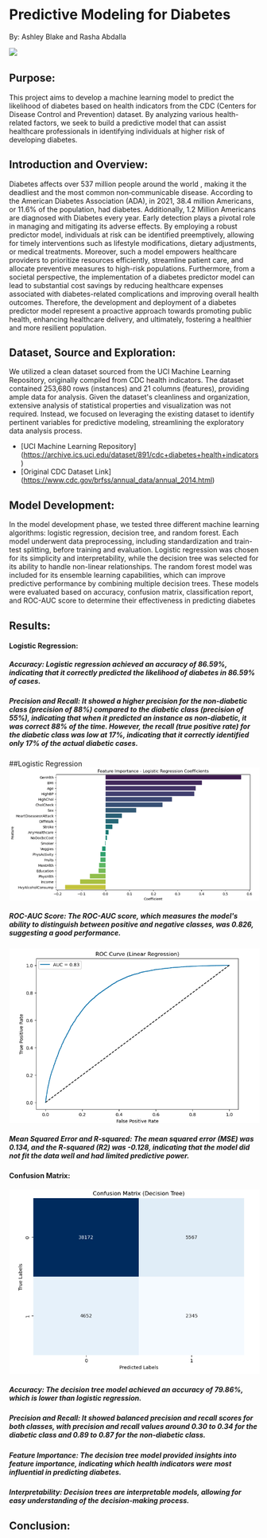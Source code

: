 # Predictive Modeling for Diabetes
By: Ashley Blake and Rasha Abdalla

![](https://d2jx2rerrg6sh3.cloudfront.net/image-handler/ts/20221215080726/ri/1350/src/images/news/ImageForNews_733883_16711528404605542.jpg)

## Purpose: 
This project aims to develop a machine learning model to predict the likelihood of diabetes based on health indicators from the CDC (Centers for Disease Control and Prevention) dataset. By analyzing various health-related factors, we seek to build a predictive model that can assist healthcare professionals in identifying individuals at higher risk of developing diabetes.

## Introduction and Overview:
Diabetes affects  over 537 million people around the world , making it the deadliest and the most common non‐communicable disease.  According to the American Diabetes Association (ADA), in 2021, 38.4 million Americans, or 11.6% of the population, had diabetes. Additionally, 1.2 Million Americans are diagnosed with Diabetes every year. Early detection plays a pivotal role in managing and mitigating its adverse effects. By employing a robust predictor model, individuals at risk can be identified preemptively, allowing for timely interventions such as lifestyle modifications, dietary adjustments, or medical treatments. Moreover, such a model empowers healthcare providers to prioritize resources efficiently, streamline patient care, and allocate preventive measures to high-risk populations. Furthermore, from a societal perspective, the implementation of a diabetes predictor model can lead to substantial cost savings by reducing healthcare expenses associated with diabetes-related complications and improving overall health outcomes. Therefore, the development and deployment of a diabetes predictor model represent a proactive approach towards promoting public health, enhancing healthcare delivery, and ultimately, fostering a healthier and more resilient population.

## Dataset, Source and Exploration:
We utilized a clean dataset sourced from the UCI Machine Learning Repository, originally compiled from CDC health indicators. The dataset contained 253,680 rows (instances) and 21 columns (features), providing ample data for analysis. Given the dataset's cleanliness and organization, extensive analysis of statistical properties and visualization was not required. Instead, we focused on leveraging the existing dataset to identify pertinent variables for predictive modeling, streamlining the exploratory data analysis process.

* [UCI Machine Learning Repository] (https://archive.ics.uci.edu/dataset/891/cdc+diabetes+health+indicators)
* [Original CDC Dataset Link] (https://www.cdc.gov/brfss/annual_data/annual_2014.html)


## Model Development:
In the model development phase, we tested three different machine learning algorithms: logistic regression, decision tree, and random forest. Each model underwent data preprocessing, including standardization and train-test splitting, before training and evaluation. Logistic regression was chosen for its simplicity and interpretability, while the decision tree was selected for its ability to handle non-linear relationships. The random forest model was included for its ensemble learning capabilities, which can improve predictive performance by combining multiple decision trees. These models were evaluated based on accuracy, confusion matrix, classification report, and ROC-AUC score to determine their effectiveness in predicting diabetes


## Results:
#### Logistic Regression:

##### Accuracy: Logistic regression achieved an accuracy of 86.59%, indicating that it correctly predicted the likelihood of diabetes in 86.59% of cases.
##### Precision and Recall: It showed a higher precision for the non-diabetic class (precision of 88%) compared to the diabetic class (precision of 55%), indicating that when it predicted an instance as non-diabetic, it was correct 88% of the time. However, the recall (true positive rate) for the diabetic class was low at 17%, indicating that it correctly identified only 17% of the actual diabetic cases. 
##Logistic Regression 
![image](Visualizations/Feature_Importance_LogisticRegression.png)



##### ROC-AUC Score: The ROC-AUC score, which measures the model's ability to distinguish between positive and negative classes, was 0.826, suggesting a good performance.  
![image](Visualizations/LogisticRegression_RocCurve.png) 
##### Mean Squared Error and R-squared: The mean squared error (MSE) was 0.134, and the R-squared (R2) was -0.128, indicating that the model did not fit the data well and had limited predictive power.

#### Confusion Matrix:
![image](Visualizations/Confusion%20Matrix_Decision%20Tree.png)


 
##### Accuracy: The decision tree model achieved an accuracy of 79.86%, which is lower than logistic regression.
##### Precision and Recall: It showed balanced precision and recall scores for both classes, with precision and recall values around 0.30 to 0.34 for the diabetic class and 0.89 to 0.87 for the non-diabetic class.
##### Feature Importance: The decision tree model provided insights into feature importance, indicating which health indicators were most influential in predicting diabetes.
##### Interpretability: Decision trees are interpretable models, allowing for easy understanding of the decision-making process.

## Conclusion:
